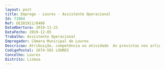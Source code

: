 ```yaml
--- 
layout: post
title: Emprego - Loures - Assistente Operacional
Id: 71864
Ref: OE201911/0480
DataAbertura: 2019-11-21
DataFecho: 2019-12-05
Trabalho: Assistente Operacional
Empregador: Câmara Municipal de Loures
Descricao: Atribuição, competência ou atividade  As previstas nos artigos 6.º e 9.º do Regulamento da Estrutura Orgânica da Câmara Municipal de Loures, nomeadamente, no que concerne à prossecução das atribuições do município no domínio da educação, previstas na Lei n.º 75 2013 de 12 de setembro, Decreto Lei n.º 144 2008 de 28 de julho, e estabelecidas no contrato n.º 194 2009 celebrado entre o Ministério da Educação e a Câmara Municipal de Loures, executando tarefas de apoio à atividade pedagógica, de ação social escolar e de apoio geral, indispensáveis ao funcionamento dos equipamentos educativos, designadamente  higiene, limpeza e conservação dos equipamentos  apoio nas atividades desenvolvidas e à comunidade educativa e apoio nas atividades de crianças com necessidades educativas especiais.
CodigoPostal: 2674-501 LOURES
Concelho: Loures
Distrito: Lisboa
--- 
```

